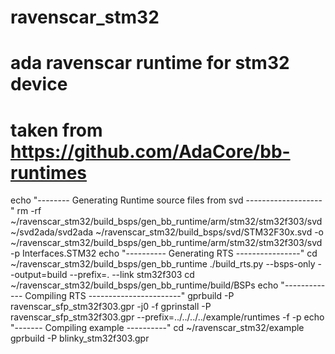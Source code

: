 # ravenscar_stm32
# ada ravenscar runtime for stm32 device
# taken from https://github.com/AdaCore/bb-runtimes
echo "-------- Generating Runtime source files from svd -------------------"
rm -rf   ~/ravenscar_stm32/build_bsps/gen_bb_runtime/arm/stm32/stm32f303/svd
~/svd2ada/svd2ada ~/ravenscar_stm32/build_bsps/svd/STM32F30x.svd -o ~/ravenscar_stm32/build_bsps/gen_bb_runtime/arm/stm32/stm32f303/svd -p Interfaces.STM32
echo "---------- Generating RTS ----------------"
cd  ~/ravenscar_stm32/build_bsps/gen_bb_runtime
./build_rts.py --bsps-only --output=build --prefix=. --link stm32f303
cd ~/ravenscar_stm32/build_bsps/gen_bb_runtime/build/BSPs
echo "------------- Compiling RTS -----------------------"
gprbuild   -P ravenscar_sfp_stm32f303.gpr   -j0 -f
gprinstall -P ravenscar_sfp_stm32f303.gpr --prefix=../../../../example/runtimes -f -p 
echo "------- Compiling example ----------"
cd ~/ravenscar_stm32/example
gprbuild   -P blinky_stm32f303.gpr
